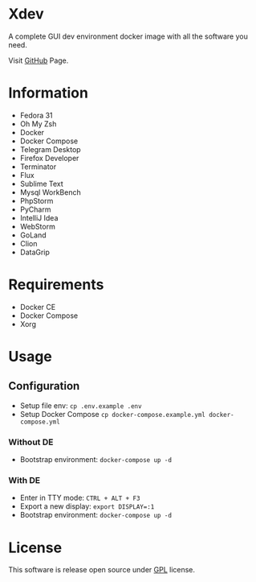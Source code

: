 # Xdev

A complete GUI dev environment docker image with all the software you need. 

Visit [GitHub](https://github.com/SindriaInc/xdev) Page.

# Information

- Fedora 31
- Oh My Zsh
- Docker
- Docker Compose
- Telegram Desktop
- Firefox Developer
- Terminator
- Flux
- Sublime Text
- Mysql WorkBench
- PhpStorm
- PyCharm
- IntelliJ Idea
- WebStorm
- GoLand
- Clion
- DataGrip

# Requirements

- Docker CE
- Docker Compose
- Xorg

# Usage

## Configuration

- Setup file env: `cp .env.example .env`
- Setup Docker Compose `cp docker-compose.example.yml docker-compose.yml`

### Without DE
 
- Bootstrap environment: `docker-compose up -d`

### With DE

- Enter in TTY mode: `CTRL + ALT + F3`
- Export a new display: `export DISPLAY=:1`
- Bootstrap environment: `docker-compose up -d`

# License

This software is release open source under [GPL](LICENSE) license.